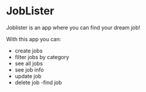 # JobLister
Joblister is an app where you can find your dream job!


With this app you can:
- create jobs
- filter jobs by category
- see all jobs
- see job info
- update job
- delete job
-find job
